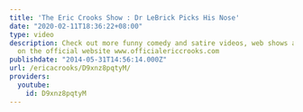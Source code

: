 ```yaml
---
title: 'The Eric Crooks Show : Dr LeBrick Picks His Nose'
date: "2020-02-11T18:36:22+08:00"
type: video
description: Check out more funny comedy and satire videos, web shows and entertainment
  on the official website www.officialericcrooks.com
publishdate: "2014-05-31T14:56:14.000Z"
url: /ericacrooks/D9xnz8pqtyM/
providers:
  youtube:
    id: D9xnz8pqtyM
---
```

